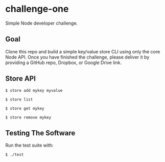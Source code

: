 # challenge-one #
Simple Node developer challenge.


## Goal ##

Clone this repo and build a simple key/value store CLI using only the core Node API. Once you have finished the challenge, please deliver it by providing a GitHub repo, Dropbox, or Google Drive link.


## Store API ##

`$ store add mykey myvalue`

`$ store list`

`$ store get mykey`

`$ store remove mykey`


## Testing The Software ##

Run the test suite with:

`$ ./test`
